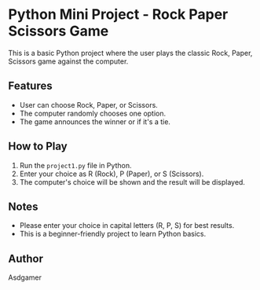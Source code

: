 # Python Mini Project - Rock Paper Scissors Game

This is a basic Python project where the user plays the classic Rock, Paper, Scissors game against the computer.

## Features
- User can choose Rock, Paper, or Scissors.
- The computer randomly chooses one option.
- The game announces the winner or if it's a tie.

## How to Play
1. Run the `project1.py` file in Python.
2. Enter your choice as R (Rock), P (Paper), or S (Scissors).
3. The computer's choice will be shown and the result will be displayed.

## Notes
- Please enter your choice in capital letters (R, P, S) for best results.
- This is a beginner-friendly project to learn Python basics.

## Author
Asdgamer
